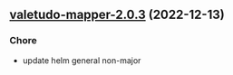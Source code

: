 

## [valetudo-mapper-2.0.3](https://github.com/truecharts/charts/compare/valetudo-mapper-2.0.2...valetudo-mapper-2.0.3) (2022-12-13)

### Chore

- update helm general non-major
  
  